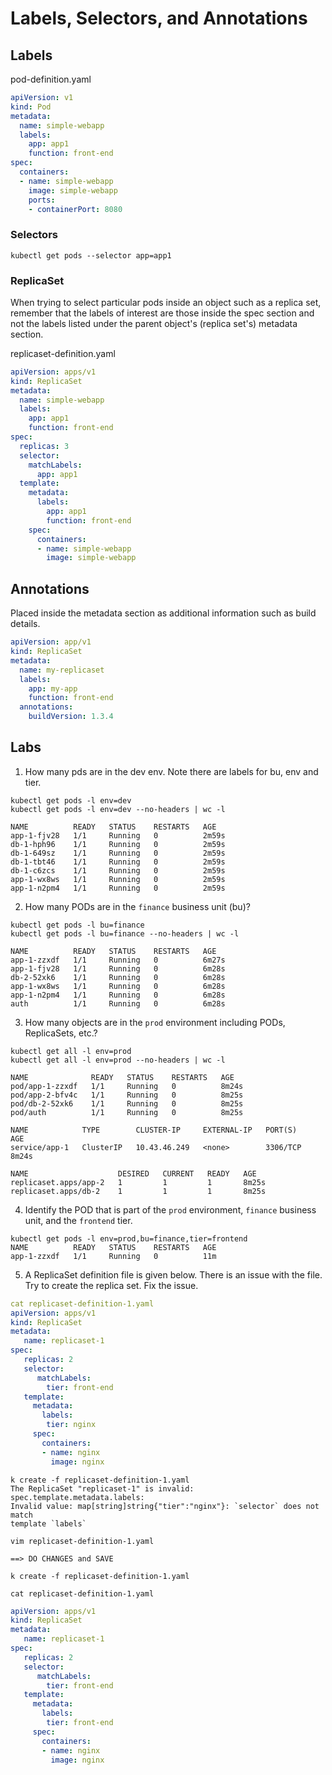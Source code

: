 # Labels, Selectors, and Annotations

## Labels

pod-definition.yaml
~~~yaml
apiVersion: v1
kind: Pod
metadata:
  name: simple-webapp
  labels:
    app: app1
    function: front-end
spec:
  containers:
  - name: simple-webapp
    image: simple-webapp
    ports:
    - containerPort: 8080
~~~

### Selectors

``` 
kubectl get pods --selector app=app1
```

### ReplicaSet

When trying to select particular pods inside an object such as a replica set, remember
that the labels of interest are those inside the spec section and not the labels 
listed under the parent object's (replica set's) metadata section.

replicaset-definition.yaml

~~~yaml
apiVersion: apps/v1
kind: ReplicaSet
metadata:
  name: simple-webapp
  labels: 
    app: app1
    function: front-end
spec:
  replicas: 3
  selector:
    matchLabels:
      app: app1
  template:
    metadata:
      labels:
        app: app1
        function: front-end
    spec:
      containers:
      - name: simple-webapp
        image: simple-webapp 
~~~

## Annotations

Placed inside the metadata section as additional information such as build details.

~~~yaml
apiVersion: app/v1
kind: ReplicaSet
metadata:
  name: my-replicaset
  labels:
    app: my-app
    function: front-end
  annotations:
    buildVersion: 1.3.4
~~~

## Labs

1. How many pds are in the dev env. Note there are labels for bu, env and tier.

``` 
kubectl get pods -l env=dev
kubectl get pods -l env=dev --no-headers | wc -l

NAME          READY   STATUS    RESTARTS   AGE
app-1-fjv28   1/1     Running   0          2m59s
db-1-hph96    1/1     Running   0          2m59s
db-1-649sz    1/1     Running   0          2m59s
db-1-tbt46    1/1     Running   0          2m59s
db-1-c6zcs    1/1     Running   0          2m59s
app-1-wx8ws   1/1     Running   0          2m59s
app-1-n2pm4   1/1     Running   0          2m59s
``` 


2. How many PODs are in the `finance` business unit (bu)?

``` 
kubectl get pods -l bu=finance
kubectl get pods -l bu=finance --no-headers | wc -l

NAME          READY   STATUS    RESTARTS   AGE
app-1-zzxdf   1/1     Running   0          6m27s
app-1-fjv28   1/1     Running   0          6m28s
db-2-52xk6    1/1     Running   0          6m28s
app-1-wx8ws   1/1     Running   0          6m28s
app-1-n2pm4   1/1     Running   0          6m28s
auth          1/1     Running   0          6m28s
```

3. How many objects are in the `prod` environment including PODs, ReplicaSets, etc.?

``` 
kubectl get all -l env=prod
kubectl get all -l env=prod --no-headers | wc -l

NAME              READY   STATUS    RESTARTS   AGE
pod/app-1-zzxdf   1/1     Running   0          8m24s
pod/app-2-bfv4c   1/1     Running   0          8m25s
pod/db-2-52xk6    1/1     Running   0          8m25s
pod/auth          1/1     Running   0          8m25s

NAME            TYPE        CLUSTER-IP     EXTERNAL-IP   PORT(S)    AGE
service/app-1   ClusterIP   10.43.46.249   <none>        3306/TCP   8m24s

NAME                    DESIRED   CURRENT   READY   AGE
replicaset.apps/app-2   1         1         1       8m25s
replicaset.apps/db-2    1         1         1       8m25s
```

4. Identify the POD that is part of the `prod` environment, `finance` business unit, and
the `frontend` tier.

``` 
kubectl get pods -l env=prod,bu=finance,tier=frontend
NAME          READY   STATUS    RESTARTS   AGE
app-1-zzxdf   1/1     Running   0          11m
```

5. A ReplicaSet definition file is given below. There is an issue with the file. Try to create
the replica set. Fix the issue.

~~~yaml
cat replicaset-definition-1.yaml 
apiVersion: apps/v1
kind: ReplicaSet
metadata:
   name: replicaset-1
spec:
   replicas: 2
   selector:
      matchLabels:
        tier: front-end
   template:
     metadata:
       labels:
        tier: nginx
     spec:
       containers:
       - name: nginx
         image: nginx
~~~

``` 
k create -f replicaset-definition-1.yaml 
The ReplicaSet "replicaset-1" is invalid: spec.template.metadata.labels: 
Invalid value: map[string]string{"tier":"nginx"}: `selector` does not match 
template `labels`
```

``` 
vim replicaset-definition-1.yaml

==> DO CHANGES and SAVE

k create -f replicaset-definition-1.yaml
```

``` 
cat replicaset-definition-1.yaml
```

~~~yaml 
apiVersion: apps/v1
kind: ReplicaSet
metadata:
   name: replicaset-1
spec:
   replicas: 2
   selector:
      matchLabels:
        tier: front-end
   template:
     metadata:
       labels:
        tier: front-end
     spec:
       containers:
       - name: nginx
         image: nginx
~~~